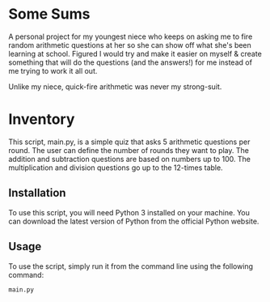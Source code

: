 # Some Sums
A personal project for my youngest niece who keeps on asking me to fire random arithmetic questions at her so she can show off what she's been learning at school.
Figured I would try and make it easier on myself & create something that will do the questions (and the answers!) for me instead of me trying to work it all out.

Unlike my niece, quick-fire arithmetic was never my strong-suit.

# Inventory 
This script, main.py, is a simple quiz that asks 5 arithmetic questions per round. The user can define the number of rounds they want to play.
The addition and subtraction questions are based on numbers up to 100.
The multiplication and division questions go up to the 12-times table. 

## Installation
To use this script, you will need Python 3 installed on your machine. You can download the latest version of Python from the official Python website.


## Usage
To use the script, simply run it from the command line using the following command:

`main.py`
